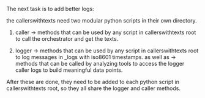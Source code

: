 The next task is to add better logs:

the callerswithtexts need two modular python scripts in their own directory.

1. caller -> methods that can be used by any script in callerswithtexts root to call the orchestrator and get the texts.

2. logger -> methods that can be used by any script in callerswithtexts root to log messages in _logs with iso8601 timestamps.
as well as -> methods that can be called by analyzing tools to access the logger caller logs to build meaningful data points.

After these are done, they need to be added to each python script in callerswithtexts root, so they all share the logger and caller methods.

